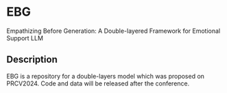 # EBG
Empathizing Before Generation: A Double-layered Framework for Emotional Support LLM

## Description
EBG is a repository for a double-layers model which was proposed on PRCV2024.
Code and data will be released after the conference.
